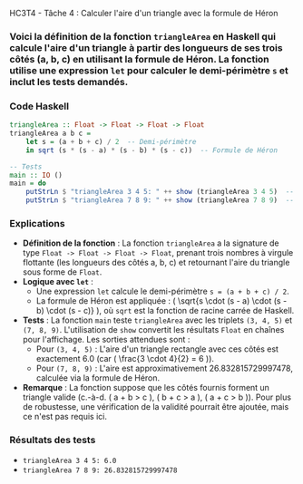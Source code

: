 HC3T4 - Tâche 4 : Calculer l'aire d'un triangle avec la formule de Héron

### Voici la définition de la fonction `triangleArea` en Haskell qui calcule l'aire d'un triangle à partir des longueurs de ses trois côtés (a, b, c) en utilisant la formule de Héron. La fonction utilise une expression `let` pour calculer le demi-périmètre `s` et inclut les tests demandés.

### Code Haskell
```haskell
triangleArea :: Float -> Float -> Float -> Float
triangleArea a b c =
    let s = (a + b + c) / 2  -- Demi-périmètre
    in sqrt (s * (s - a) * (s - b) * (s - c))  -- Formule de Héron

-- Tests
main :: IO ()
main = do
    putStrLn $ "triangleArea 3 4 5: " ++ show (triangleArea 3 4 5)  -- Affiche "triangleArea 3 4 5: 6.0"
    putStrLn $ "triangleArea 7 8 9: " ++ show (triangleArea 7 8 9)  -- Affiche "triangleArea 7 8 9: 26.832815729997478"
```

### Explications
- **Définition de la fonction** : La fonction `triangleArea` a la signature de type `Float -> Float -> Float -> Float`, prenant trois nombres à virgule flottante (les longueurs des côtés a, b, c) et retournant l'aire du triangle sous forme de `Float`.
- **Logique avec `let`** :
  - Une expression `let` calcule le demi-périmètre `s = (a + b + c) / 2`.
  - La formule de Héron est appliquée : \( \sqrt{s \cdot (s - a) \cdot (s - b) \cdot (s - c)} \), où `sqrt` est la fonction de racine carrée de Haskell.
- **Tests** : La fonction `main` teste `triangleArea` avec les triplets `(3, 4, 5)` et `(7, 8, 9)`. L'utilisation de `show` convertit les résultats `Float` en chaînes pour l'affichage. Les sorties attendues sont :
  - Pour `(3, 4, 5)` : L'aire d'un triangle rectangle avec ces côtés est exactement 6.0 (car \( \frac{3 \cdot 4}{2} = 6 \)).
  - Pour `(7, 8, 9)` : L'aire est approximativement 26.832815729997478, calculée via la formule de Héron.
- **Remarque** : La fonction suppose que les côtés fournis forment un triangle valide (c.-à-d. \( a + b > c \), \( b + c > a \), \( a + c > b \)). Pour plus de robustesse, une vérification de la validité pourrait être ajoutée, mais ce n'est pas requis ici.

### Résultats des tests
- `triangleArea 3 4 5: 6.0`
- `triangleArea 7 8 9: 26.832815729997478`

